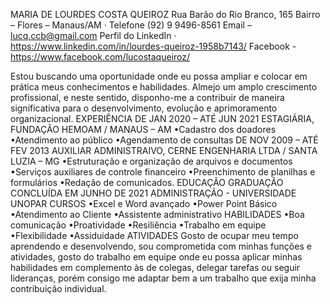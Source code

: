 MARIA DE LOURDES COSTA QUEIROZ
Rua Barão do Rio Branco, 165 Bairro – Flores – Manaus/AM
 · Telefone (92) 9 9496-8561
Email – lucq.ccb@gmail.com
Perfil do LinkedIn · https://www.linkedin.com/in/lourdes-queiroz-1958b7143/
Facebook - https://www.facebook.com/lucostaqueiroz/

Estou buscando uma oportunidade onde eu possa ampliar e colocar em prática meus conhecimentos e habilidades. Almejo um amplo crescimento profissional, e neste sentido, disponho-me a contribuir de maneira significativa para o desenvolvimento, evolução e aprimoramento organizacional.
EXPERIÊNCIA
DE JAN 2020 – ATÉ JUN 2021
ESTAGIÁRIA, FUNDAÇÃO HEMOAM / MANAUS – AM
•Cadastro dos doadores
•Atendimento ao público
•Agendamento de consultas
DE NOV 2009 – ATÉ FEV 2013
AUXILIAR ADMINISTRAIVO, CERNE ENGENHARIA LTDA / SANTA LUZIA – MG
•Estruturação e organização de arquivos e documentos
•Serviços auxiliares de controle financeiro
•Preenchimento de planilhas e formulários
•Redação de comunicados.
EDUCAÇÃO
GRADUAÇÃO CONCLUÍDA EM JUNHO DE 2021
ADMINISTRAÇÃO - UNIVERSIDADE UNOPAR
CURSOS
•Excel e Word avançado
•Power Point Básico
•Atendimento ao Cliente
•Assistente administrativo
HABILIDADES
•Boa comunicação
•Proatividade
•Resiliência
•Trabalho em equipe  
•Flexibilidade
•Assiduidade
ATIVIDADES
Gosto de ocupar meu tempo aprendendo e desenvolvendo, sou comprometida com minhas funções e atividades, gosto do trabalho em equipe onde eu possa aplicar minhas habilidades em complemento às de colegas, delegar tarefas ou seguir lideranças, porém consigo me adaptar bem a um trabalho que exija minha contribuição individual.
